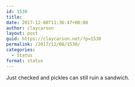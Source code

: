 ```yaml
---
id: 1530
title: 
date: 2017-12-08T11:36:47+00:00
author: claycarson
layout: post
guid: https://claycarson.net/?p=1530
permalink: /2017/12/08/1530/
categories:
  - Status
format: status
---
```

Just checked and pickles can still ruin a sandwich.